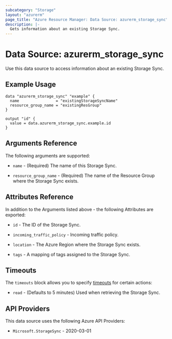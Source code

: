 ```yaml
---
subcategory: "Storage"
layout: "azurerm"
page_title: "Azure Resource Manager: Data Source: azurerm_storage_sync"
description: |-
  Gets information about an existing Storage Sync.
---
```


# Data Source: azurerm_storage_sync

Use this data source to access information about an existing Storage Sync.

## Example Usage

```hcl
data "azurerm_storage_sync" "example" {
  name                = "existingStorageSyncName"
  resource_group_name = "existingResGroup"
}

output "id" {
  value = data.azurerm_storage_sync.example.id
}
```

## Arguments Reference

The following arguments are supported:

* `name` - (Required) The name of this Storage Sync.

* `resource_group_name` - (Required) The name of the Resource Group where the Storage Sync exists.

## Attributes Reference

In addition to the Arguments listed above - the following Attributes are exported:

* `id` - The ID of the Storage Sync.

* `incoming_traffic_policy` - Incoming traffic policy.

* `location` - The Azure Region where the Storage Sync exists.

* `tags` - A mapping of tags assigned to the Storage Sync.

## Timeouts

The `timeouts` block allows you to specify [timeouts](https://developer.hashicorp.com/terraform/language/resources/configure#define-operation-timeouts) for certain actions:

* `read` - (Defaults to 5 minutes) Used when retrieving the Storage Sync.

## API Providers
<!-- This section is generated, changes will be overwritten -->
This data source uses the following Azure API Providers:

* `Microsoft.StorageSync` - 2020-03-01
